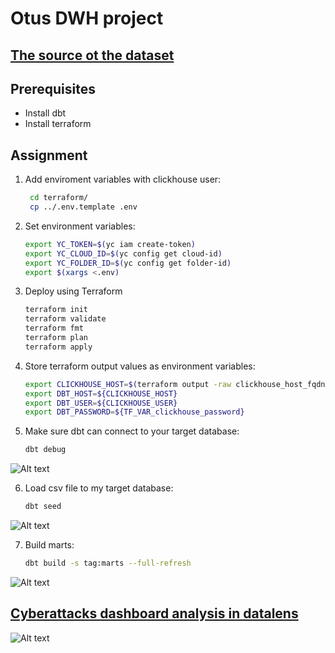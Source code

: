 # Otus DWH project
## [The source ot the dataset](https://www.kaggle.com/datasets/teamincribo/cyber-security-attacks)
## Prerequisites

- Install dbt
- Install terraform

## Assignment
1. Add enviroment variables with clickhouse user:
   
   ```bash
    cd terraform/
    cp ../.env.template .env 
    ```

2. Set environment variables:

    ```bash
    export YC_TOKEN=$(yc iam create-token)
    export YC_CLOUD_ID=$(yc config get cloud-id)
    export YC_FOLDER_ID=$(yc config get folder-id)
    export $(xargs <.env)
    ```

3. Deploy using Terraform

    ```bash
    terraform init
    terraform validate
    terraform fmt
    terraform plan
    terraform apply
    ```

4. Store terraform output values as environment variables:

    ```bash
    export CLICKHOUSE_HOST=$(terraform output -raw clickhouse_host_fqdn)
    export DBT_HOST=${CLICKHOUSE_HOST}
    export DBT_USER=${CLICKHOUSE_USER}
    export DBT_PASSWORD=${TF_VAR_clickhouse_password}
    ```

5. Make sure dbt can connect to your target database:
    
    ```bash
    dbt debug
    ```

![Alt text](image-1.png)

6. Load csv file to my target database:
    
    ```bash
    dbt seed
    ```

![Alt text](image-2.png)

7. Build marts:
    ```bash
    dbt build -s tag:marts --full-refresh
    ```

![Alt text](image-9.png)


## [Cyberattacks dashboard analysis in datalens](https://datalens.yandex/l0ad2z232rv8a)

![Alt text](image-8.png)